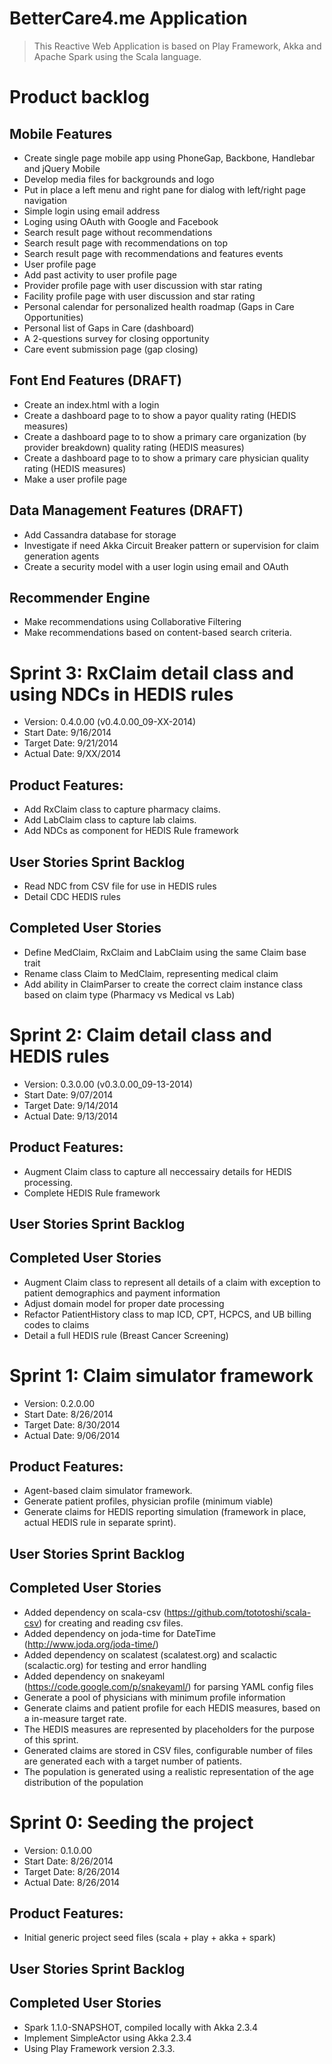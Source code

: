 # BetterCare4.me Application

> This Reactive Web Application is based on Play Framework, Akka and Apache Spark using the Scala language.

# Product backlog

## Mobile Features
- Create single page mobile app using PhoneGap, Backbone, Handlebar and jQuery Mobile
- Develop media files for backgrounds and logo
- Put in place a left menu and right pane for dialog with left/right page navigation
- Simple login using email address
- Loging using OAuth with Google and Facebook
- Search result page without recommendations
- Search result page with recommendations on top
- Search result page with recommendations and features events
- User profile page
- Add past activity to user profile page
- Provider profile page with user discussion with star rating
- Facility profile page with user discussion and star rating
- Personal calendar for personalized health roadmap (Gaps in Care Opportunities)
- Personal list of Gaps in Care (dashboard)
- A 2-questions survey for closing opportunity
- Care event submission page (gap closing)

## Font End Features (DRAFT)
- Create an index.html with a login
- Create a dashboard page to to show a payor quality rating (HEDIS measures)
- Create a dashboard page to to show a primary care organization (by provider breakdown) quality rating (HEDIS measures)
- Create a dashboard page to to show a primary care physician quality rating (HEDIS measures)
- Make a user profile page

## Data Management Features (DRAFT)
- Add Cassandra database for storage
- Investigate if need Akka Circuit Breaker pattern or supervision for claim generation agents
- Create a security model with a user login using email and OAuth 

## Recommender Engine
- Make recommendations using Collaborative Filtering
- Make recommendations based on content-based search criteria.


# Sprint 3: RxClaim detail class and using NDCs in HEDIS rules

- Version: 0.4.0.00 (v0.4.0.00_09-XX-2014)
- Start Date: 9/16/2014
- Target Date: 9/21/2014
- Actual Date: 9/XX/2014

## Product Features:
- Add RxClaim class to capture pharmacy claims.
- Add LabClaim class to capture lab claims.
- Add NDCs as component for HEDIS Rule framework

## User Stories Sprint Backlog
- Read NDC from CSV file for use in HEDIS rules
- Detail CDC HEDIS rules

## Completed User Stories
- Define MedClaim, RxClaim and LabClaim using the same Claim base trait
- Rename class Claim to MedClaim, representing medical claim
- Add ability in ClaimParser to create the correct claim instance class based on claim type (Pharmacy vs Medical vs Lab)


# Sprint 2: Claim detail class and HEDIS rules

- Version: 0.3.0.00 (v0.3.0.00_09-13-2014)
- Start Date: 9/07/2014
- Target Date: 9/14/2014
- Actual Date: 9/13/2014

## Product Features:
- Augment Claim class to capture all neccessairy details for HEDIS processing.
- Complete HEDIS Rule framework

## User Stories Sprint Backlog

## Completed User Stories
- Augment Claim class to represent all details of a claim with exception to patient demographics and payment information
- Adjust domain model for proper date processing
- Refactor PatientHistory class to map ICD, CPT, HCPCS, and UB billing codes to claims
- Detail a full HEDIS rule (Breast Cancer Screening)


# Sprint 1: Claim simulator framework

- Version: 0.2.0.00
- Start Date: 8/26/2014
- Target Date: 8/30/2014
- Actual Date: 9/06/2014

## Product Features:
- Agent-based claim simulator framework.
- Generate patient profiles, physician profile (minimum viable)
- Generate claims for HEDIS reporting simulation (framework in place, actual HEDIS rule in separate sprint).

## User Stories Sprint Backlog

## Completed User Stories
- Added dependency on scala-csv (https://github.com/tototoshi/scala-csv) for creating and reading csv files.
- Added dependency on joda-time for DateTime (http://www.joda.org/joda-time/)
- Added dependency on scalatest (scalatest.org) and scalactic (scalactic.org) for testing and error handling
- Added dependency on snakeyaml (https://code.google.com/p/snakeyaml/) for parsing YAML config files
- Generate a pool of physicians with minimum profile information
- Generate claims and patient profile for each HEDIS measures, based on a in-measure target rate.
- The HEDIS measures are represented by placeholders for the purpose of this sprint.
- Generated claims are stored in CSV files, configurable number of files are generated each with a target number of patients.
- The population is generated using a realistic representation of the age distribution of the population


# Sprint 0: Seeding the project

- Version: 0.1.0.00
- Start Date: 8/26/2014
- Target Date: 8/26/2014
- Actual Date: 8/26/2014

## Product Features:
- Initial generic project seed files (scala + play + akka + spark)

## User Stories Sprint Backlog

## Completed User Stories
- Spark 1.1.0-SNAPSHOT, compiled locally with Akka 2.3.4
- Implement SimpleActor using Akka 2.3.4
- Using Play Framework version 2.3.3.

